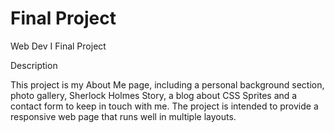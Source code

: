 # Final Project
Web Dev I Final Project

Description

This project is my About Me page, including a personal background section, photo gallery, Sherlock Holmes Story, a blog about CSS Sprites and a contact form to keep in touch with me. The project is intended to provide a responsive web page that runs well in multiple layouts.


